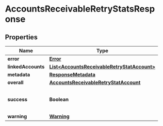 
# AccountsReceivableRetryStatsResponse

## Properties
Name | Type | Description | Notes
------------ | ------------- | ------------- | -------------
**error** | [**Error**](Error.md) |  |  [optional]
**linkedAccounts** | [**List&lt;AccountsReceivableRetryStatAccount&gt;**](AccountsReceivableRetryStatAccount.md) |  |  [optional]
**metadata** | [**ResponseMetadata**](ResponseMetadata.md) |  |  [optional]
**overall** | [**AccountsReceivableRetryStatAccount**](AccountsReceivableRetryStatAccount.md) |  |  [optional]
**success** | **Boolean** | Indicates if API call was successful |  [optional]
**warning** | [**Warning**](Warning.md) |  |  [optional]



